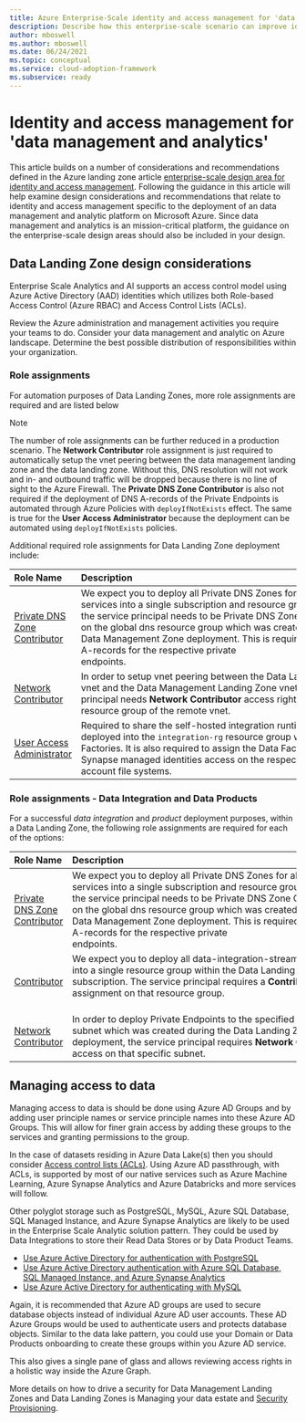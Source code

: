 ```yaml
---
title: Azure Enterprise-Scale identity and access management for 'data management and analytics'"
description: Describe how this enterprise-scale scenario can improve identity and access management of 'data management and analytics'
author: mboswell
ms.author: mboswell
ms.date: 06/24/2021
ms.topic: conceptual
ms.service: cloud-adoption-framework
ms.subservice: ready
---
```



# Identity and access management for 'data management and analytics'

This article builds on a number of considerations and recommendations defined in the Azure landing zone article [enterprise-scale design area for identity and access management](../../ready/enterprise-scale/identity-and-access-management.md). Following the guidance in this article will help examine design considerations and recommendations that relate to identity and access management specific to the deployment of an data management and analytic platform on Microsoft Azure. Since data management and analytics is an mission-critical platform, the guidance on the enterprise-scale design areas should also be included in your design.

## Data Landing Zone design considerations

Enterprise Scale Analytics and AI supports an access control model using Azure Active Directory (AAD) identities which utilizes both Role-based Access Control (Azure RBAC) and Access Control Lists (ACLs).

Review the Azure administration and management activities you require your teams to do. Consider your data management and analytic on Azure landscape. Determine the best possible distribution of responsibilities within your organization.

### Role assignments

For automation purposes of Data Landing Zones, more role assignments are required and are listed below

>[!NOTE]
> The number of role assignments can be further reduced in a production scenario. The **Network Contributor** role assignment is just required to automatically setup the vnet peering between the data management landing zone and the data landing zone. Without this, DNS resolution will not work and in- and outbound traffic will be dropped because there is no line of sight to the Azure Firewall. The **Private DNS Zone Contributor** is also not required if the deployment of DNS A-records of the Private Endpoints is automated through Azure Policies with `deployIfNotExists` effect. The same is true for the **User Access Administrator** because the deployment can be automated using `deployIfNotExists` policies.

Additional required role assignments for Data Landing Zone deployment include:

| Role Name | Description | Scope |
|:----------|:------------|:------|
| [Private DNS Zone Contributor](/azure/role-based-access-control/built-in-roles#private-dns-zone-contributor) | We expect you to deploy all Private DNS Zones for all data services into a single subscription and resource group. Therefor, the service principal needs to be Private DNS Zone Contributor on the global dns resource group which was created during the Data Management Zone deployment. This is required to deploy A-records for the respective private endpoints.&nbsp;&nbsp;&nbsp;&nbsp;&nbsp;&nbsp;&nbsp;&nbsp;&nbsp;&nbsp;&nbsp;&nbsp;&nbsp;&nbsp;&nbsp;&nbsp;&nbsp;&nbsp;&nbsp;&nbsp;&nbsp;&nbsp;&nbsp;&nbsp;&nbsp;&nbsp;&nbsp;&nbsp;&nbsp;&nbsp;&nbsp;&nbsp;&nbsp;&nbsp;&nbsp;&nbsp;&nbsp;&nbsp;&nbsp;&nbsp;&nbsp;&nbsp;&nbsp;&nbsp;&nbsp;&nbsp;&nbsp;&nbsp;&nbsp;&nbsp;&nbsp;&nbsp;&nbsp;&nbsp;&nbsp;&nbsp;&nbsp;&nbsp;&nbsp;&nbsp;&nbsp;&nbsp;&nbsp;&nbsp;&nbsp;&nbsp;&nbsp;&nbsp;&nbsp;&nbsp;&nbsp;&nbsp;&nbsp;&nbsp;&nbsp;&nbsp;&nbsp;&nbsp;&nbsp;&nbsp;&nbsp;&nbsp;&nbsp;&nbsp;&nbsp;&nbsp;&nbsp;&nbsp;&nbsp;&nbsp;&nbsp;&nbsp;&nbsp;&nbsp;&nbsp;&nbsp;&nbsp; | (Resource Group Scope) `/subscriptions/{{datamanagement}subscriptionId}/resourceGroups/{resourceGroupName}` |
| [Network Contributor](/azure/role-based-access-control/built-in-roles#network-contributor) | In order to setup vnet peering between the Data Landing Zone vnet and the Data Management Landing Zone vnet, the service principal needs **Network Contributor** access rights on the resource group of the remote vnet. | (Resource Group Scope) `/subscriptions/{{datamanagement}subscriptionId}/resourceGroups/{resourceGroupName}` |
| [User Access Administrator](/azure/role-based-access-control/built-in-roles#user-access-administrator) | Required to share the self-hosted integration runtime that gets deployed into the `integration-rg` resource group with other Data Factories. It is also required to assign the Data Factory and Synapse managed identities access on the respective storage account file systems. | (Resource Scope) `/subscriptions/{{datalandingzone}subscriptionId}` |

### Role assignments - Data Integration and Data Products

For a successful *data integration* and *product* deployment purposes, within a Data Landing Zone, the following role assignments are required for each of the options:

| Role Name | Description | Scope |
|:----------|:------------|:------|
| [Private DNS Zone Contributor](/azure/role-based-access-control/built-in-roles#private-dns-zone-contributor) | We expect you to deploy all Private DNS Zones for all data services into a single subscription and resource group. Therefor, the service principal needs to be Private DNS Zone Contributor on the global dns resource group which was created during the Data Management Zone deployment. This is required to deploy A-records for the respective private endpoints.&nbsp;&nbsp;&nbsp;&nbsp;&nbsp;&nbsp;&nbsp;&nbsp;&nbsp;&nbsp;&nbsp;&nbsp;&nbsp;&nbsp;&nbsp;&nbsp;&nbsp;&nbsp;&nbsp;&nbsp;&nbsp;&nbsp;&nbsp;&nbsp;&nbsp;&nbsp;&nbsp;&nbsp;&nbsp;&nbsp;&nbsp;&nbsp;&nbsp;&nbsp;&nbsp;&nbsp;&nbsp;&nbsp;&nbsp;&nbsp;&nbsp;&nbsp;&nbsp;&nbsp;&nbsp;&nbsp;&nbsp;&nbsp;&nbsp;&nbsp;&nbsp;&nbsp;&nbsp;&nbsp;&nbsp;&nbsp;&nbsp;&nbsp;&nbsp;&nbsp;&nbsp;&nbsp;&nbsp;&nbsp;&nbsp;&nbsp;&nbsp;&nbsp;&nbsp;&nbsp;&nbsp;&nbsp;&nbsp;&nbsp;&nbsp;&nbsp;&nbsp;&nbsp;&nbsp;&nbsp;&nbsp;&nbsp;&nbsp;&nbsp;&nbsp;&nbsp;&nbsp;&nbsp;&nbsp;&nbsp;&nbsp;&nbsp;&nbsp;&nbsp;&nbsp;&nbsp;&nbsp; | (Resource Group Scope) `/subscriptions/{subscriptionId}/resourceGroups/{resourceGroupName}` |
| [Contributor](/azure/role-based-access-control/built-in-roles#contributor) | We expect you to deploy all data-integration-streaming services into a single resource group within the Data Landing Zone subscription. The service principal requires a **Contributor** role-assignment on that resource group. &nbsp;&nbsp;&nbsp;&nbsp;&nbsp;&nbsp;&nbsp;&nbsp;&nbsp;&nbsp;&nbsp;&nbsp;&nbsp;&nbsp;&nbsp;&nbsp;&nbsp;&nbsp;&nbsp;&nbsp;&nbsp;&nbsp;&nbsp;&nbsp;&nbsp;&nbsp;&nbsp;&nbsp;&nbsp;&nbsp;&nbsp;&nbsp;&nbsp;&nbsp;&nbsp;&nbsp;&nbsp;&nbsp;&nbsp;&nbsp;&nbsp;&nbsp;&nbsp;&nbsp;&nbsp;&nbsp;&nbsp;&nbsp;&nbsp;&nbsp;&nbsp;&nbsp;&nbsp;&nbsp;&nbsp;&nbsp;&nbsp;&nbsp;&nbsp;&nbsp;&nbsp;&nbsp;&nbsp;&nbsp;&nbsp;&nbsp;&nbsp;&nbsp;&nbsp;&nbsp;&nbsp;&nbsp;&nbsp;&nbsp;&nbsp;&nbsp;&nbsp;&nbsp;&nbsp;&nbsp;&nbsp;&nbsp;&nbsp;&nbsp;&nbsp;&nbsp;&nbsp;&nbsp;&nbsp;&nbsp;&nbsp;&nbsp;&nbsp;&nbsp;&nbsp;&nbsp;&nbsp; | (Resource Group Scope)  `/subscriptions/{subscriptionId}/resourceGroups/{resourceGroupName}` |
| [Network Contributor](/azure/role-based-access-control/built-in-roles#network-contributor) | In order to deploy Private Endpoints to the specified privatelink-subnet which was created during the Data Landing Zone deployment, the service principal requires **Network Contributor** access on that specific subnet.  | (Child-Resource Scope) `/subscriptions/{subscriptionId}/resourceGroups/{resourceGroupName} /providers/Microsoft.Network/virtualNetworks/{virtualNetworkName}/subnets/{subnetName}"` |

## Managing access to data

Managing access to data is should be done using Azure AD Groups and by adding user principle names or service principle names into these Azure AD Groups. This will allow for finer grain access by adding these groups to the services and granting permissions to the group. 

In the case of datasets residing in Azure Data Lake(s) then you should consider [Access control lists (ACLs)](/azure/storage/blobs/data-lake-storage-access-control-model?branch=main). Using Azure AD passthrough, with ACLs, is supported by most of our native services such as Azure Machine Learning, Azure Synapse Analytics and Azure Databricks  and more services will follow.

Other polyglot storage such as PostgreSQL, MySQL, Azure SQL Database, SQL Managed Instance, and Azure Synapse Analytics are likely to be used in the Enterprise Scale Analytic solution pattern. They could be used by Data Integrations to store their Read Data Stores or by Data Product Teams.

- [Use Azure Active Directory for authentication with PostgreSQL](/azure/postgresql/howto-configure-sign-in-aad-authentication)
- [Use Azure Active Directory authentication with Azure SQL Database, SQL Managed Instance, and Azure Synapse Analytics](/azure/azure-sql/database/authentication-aad-overview)
- [Use Azure Active Directory for authenticating with MySQL](/azure/mysql/concepts-azure-ad-authentication)

Again, it is recommended that Azure AD groups are used to secure database objects instead of individual Azure AD user accounts. These AD Azure Groups would be used to authenticate users and protects database objects. Similar to the data lake pattern, you could use your Domain or Data Products onboarding to create these groups within you Azure AD service.

This also gives a single pane of glass and allows reviewing access rights in a holistic way inside the Azure Graph.

More details on how to drive a security for Data Management Landing Zones and Data Landing Zones is Managing your data estate and [Security Provisioning](security-provisioning.md).

<!--Not adding this as it is not GA yet.
 In addition to managing access using AAD identities using RBACs and ACLs, ADLS Gen2 also supports using SAS tokens and storage keys for managing access to data in your Gen2 account. In order to make sure that every request to Storage Account is authorized through AAD, there is a new feature (currently in preview) of disabling Key based access that permits to disallow requests to the specific storage account in case the requests were authorized with Shared Key. CAE Team is recommending enabling this feature once GA to enforce AAD level access. -->

<!-- Removing and will add into security section for data
### Design considerations for standard and sensitive data

In the case of **non sensitive data**, the following recommendations should be considered:

1. Each data asset in Azure Data Lake Storage should own a matching AAD Data Asset group.
2. Data asset AAD registration should be automated via a script and restricted to [Integration Ops](team-functions.md#integration-ops).
3. Teams should request access via a Security Group (SG) join request which is approved by Integration Ops.
4. Once approved, teams should access data from a storage client (SSO authenticated), Azure Synapse Analytics, Azure Databricks etc.

In the case of **secure and sensitive data**, the following recommendations should be considered:

1. Access to a data asset group should only be granted to analytic services via Managed Identities or Service Principals, as opposed to individual teams.
2. Teams with access to secure data must ensure members are vetted. This can be implemented via dynamic groups.
3. Azure Synapse Analytics, like Azure Storage, should expose table-asset groups to control access.
    1. Project external tables via PolyBase and control filtering.
    2. Data is copied into table enabling row and column filtering and masking.
4. Teams should be given access to Azure Databricks (ADB) via Azure Active Directory Enterprise Application SCIM
    1. Azure Databricks table is defined to external table, optionally.
    2. Azure Databricks ACLs are mapped to groups. -->

